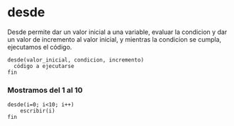 # desde
Desde permite dar un valor inicial a una variable, evaluar la condicion y dar un valor de incremento al valor inicial, y mientras la condicion se cumpla, ejecutamos el código.

```
desde(valor_inicial, condicion, incremento)
  código a ejecutarse
fin  
```

### Mostramos del 1 al 10


```
desde(i=0; i<10; i++)
    escribir(i)
fin
```

